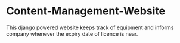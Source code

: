 # Content-Management-Website
This django powered website keeps track of equipment and informs company whenever the expiry date of licence is near.
